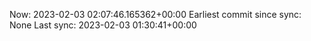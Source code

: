 Now: 2023-02-03 02:07:46.165362+00:00 Earliest commit since sync: None Last sync: 2023-02-03 01:30:41+00:00
